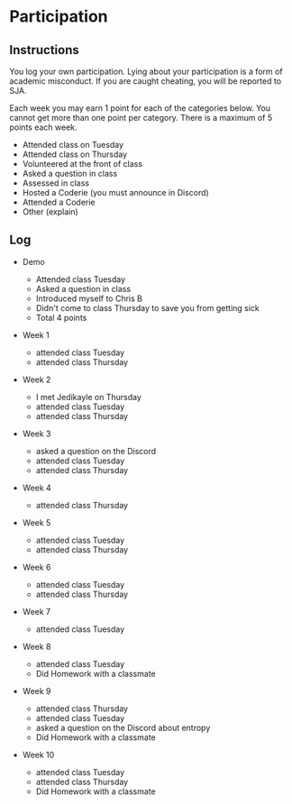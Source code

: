 Participation
=============

## Instructions ##

You log your own participation. Lying about your participation is a form of
academic misconduct. If you are caught cheating, you will be reported to SJA.

Each week you may earn 1 point for each of the categories below. You cannot get
more than one point per category. There is a maximum of 5 points each week.

+ Attended class on Tuesday
+ Attended class on Thursday
+ Volunteered at the front of class
+ Asked a question in class
+ Assessed in class
+ Hosted a Coderie (you must announce in Discord)
+ Attended a Coderie
+ Other (explain)

## Log ##

- Demo
	+ Attended class Tuesday
	+ Asked a question in class
	+ Introduced myself to Chris B
	+ Didn't come to class Thursday to save you from getting sick
	+ Total 4 points

- Week 1
	+ attended class Tuesday 
	+ attended class Thursday 
- Week 2	
	+ I met Jedikayle on Thursday
	+ attended class Tuesday 
	+ attended class Thursday  
- Week 3
	+ asked a question on the Discord
	+ attended class Tuesday 
	+ attended class Thursday  
- Week 4
	+ attended class Thursday 
- Week 5
	+ attended class Tuesday 
	+ attended class Thursday
- Week 6
	+ attended class Tuesday
	+ attended class Thursday 
- Week 7
	+ attended class Tuesday 
- Week 8
	+ attended class Tuesday 
	+ Did Homework with a classmate 
- Week 9
	+ attended class Thursday 
	+ attended class Tuesday 
	+ asked a question on the Discord about entropy 
	+ Did Homework with a classmate 
- Week 10
	+ attended class Tuesday 
	+ attended class Thursday
	+ Did Homework with a classmate 
